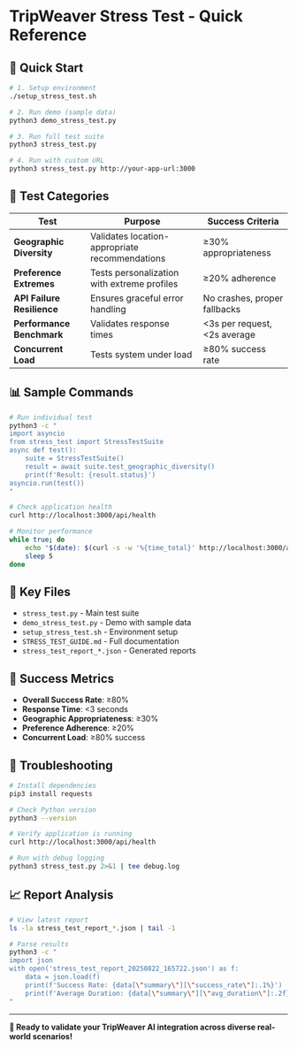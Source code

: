 # TripWeaver Stress Test - Quick Reference

## 🚀 Quick Start

```bash
# 1. Setup environment
./setup_stress_test.sh

# 2. Run demo (sample data)
python3 demo_stress_test.py

# 3. Run full test suite
python3 stress_test.py

# 4. Run with custom URL
python3 stress_test.py http://your-app-url:3000
```

## 🧪 Test Categories

| Test | Purpose | Success Criteria |
|------|---------|------------------|
| **Geographic Diversity** | Validates location-appropriate recommendations | ≥30% appropriateness |
| **Preference Extremes** | Tests personalization with extreme profiles | ≥20% adherence |
| **API Failure Resilience** | Ensures graceful error handling | No crashes, proper fallbacks |
| **Performance Benchmark** | Validates response times | <3s per request, <2s average |
| **Concurrent Load** | Tests system under load | ≥80% success rate |

## 📊 Sample Commands

```bash
# Run individual test
python3 -c "
import asyncio
from stress_test import StressTestSuite
async def test():
    suite = StressTestSuite()
    result = await suite.test_geographic_diversity()
    print(f'Result: {result.status}')
asyncio.run(test())
"

# Check application health
curl http://localhost:3000/api/health

# Monitor performance
while true; do
    echo "$(date): $(curl -s -w '%{time_total}' http://localhost:3000/api/health -o /dev/null)s"
    sleep 5
done
```

## 📁 Key Files

- `stress_test.py` - Main test suite
- `demo_stress_test.py` - Demo with sample data
- `setup_stress_test.sh` - Environment setup
- `STRESS_TEST_GUIDE.md` - Full documentation
- `stress_test_report_*.json` - Generated reports

## 🎯 Success Metrics

- **Overall Success Rate**: ≥80%
- **Response Time**: <3 seconds
- **Geographic Appropriateness**: ≥30%
- **Preference Adherence**: ≥20%
- **Concurrent Load**: ≥80% success

## 🔧 Troubleshooting

```bash
# Install dependencies
pip3 install requests

# Check Python version
python3 --version

# Verify application is running
curl http://localhost:3000/api/health

# Run with debug logging
python3 stress_test.py 2>&1 | tee debug.log
```

## 📈 Report Analysis

```bash
# View latest report
ls -la stress_test_report_*.json | tail -1

# Parse results
python3 -c "
import json
with open('stress_test_report_20250822_165722.json') as f:
    data = json.load(f)
    print(f'Success Rate: {data[\"summary\"][\"success_rate\"]:.1%}')
    print(f'Average Duration: {data[\"summary\"][\"avg_duration\"]:.2f}s')
"
```

---

**🎉 Ready to validate your TripWeaver AI integration across diverse real-world scenarios!**
